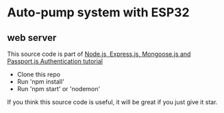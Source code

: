 # Auto-pump system with ESP32


## web server
This source code is part of [Node.js, Express.js, Mongoose.js and Passport.js Authentication tutorial](https://www.djamware.com/post/58bd823080aca7585c808ebf/nodejs-expressjs-mongoosejs-and-passportjs-authentication)

* Clone this repo
* Run 'npm install'
* Run 'npm start' or 'nodemon'

If you think this source code is useful, it will be great if you just give it star.
